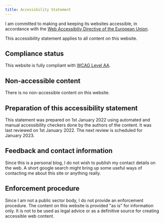 ```yaml
---
title: Accessibility Statement
---
```


I am committed to making and keeping its websites accessible, in accordance with the [Web Accessibiliy Directive of the European Union](https://ec.europa.eu/digital-single-market/en/web-accessibility).

This accessibility statement applies to all content on this  website.

## Compliance status

This website is fully compliant with [WCAG Level AA](https://www.w3.org/TR/WCAG21/).

## Non-accessible content 

There is no non-accessible content on this website.

## Preparation of this accessibility statement

This statement was prepared on 1st January 2022 using automated and manual accessibility checkers done by the authors of the content. It was last reviewed on 1st January 2022.  The next review is scheduled for January 2023.

## Feedback and contact information

Since this is a personal blog, I do not wish to publish my contact details on the web. A short google search might bring up some useful ways of contacting me about this site or anything really.

## Enforcement procedure

Since I am not a public sector body, I do not provide an enforcement procedure. The content on this website is provided "as is" for information only.  It is not to be used as legal advice or as a definitive source for creating accessible web content.